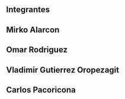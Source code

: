 ## Integrantes

## Mirko Alarcon
## Omar Rodriguez
## Vladimir Gutierrez Oropezagit 
## Carlos Pacoricona
